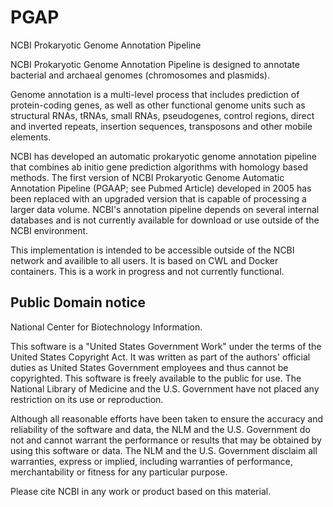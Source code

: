 # PGAP
NCBI Prokaryotic Genome Annotation Pipeline

NCBI Prokaryotic Genome Annotation Pipeline is designed to annotate bacterial and archaeal genomes (chromosomes and plasmids).

Genome annotation is a multi-level process that includes prediction of protein-coding genes, as well as other functional genome units such as structural RNAs, tRNAs, small RNAs, pseudogenes, control regions, direct and inverted repeats, insertion sequences, transposons and other mobile elements.

NCBI has developed an automatic prokaryotic genome annotation pipeline that combines ab initio gene prediction algorithms with homology based methods. The first version of NCBI Prokaryotic Genome Automatic Annotation Pipeline (PGAAP; see Pubmed Article) developed in 2005 has been replaced with an upgraded version that is capable of processing a larger data volume.  NCBI's annotation pipeline depends on several internal databases and is not currently available for download or use outside of the NCBI environment.

This implementation is intended to be accessible outside of the NCBI network and availible to all users. It is based on CWL and Docker containers. This is a work in progress and not currently functional.


## Public Domain notice

National Center for Biotechnology Information.

This software is a "United States Government Work" under the terms of the
United States Copyright Act.  It was written as part of the authors'
official duties as United States Government employees and thus cannot
be copyrighted.  This software is freely available to the public for
use. The National Library of Medicine and the U.S. Government have not
placed any restriction on its use or reproduction.

Although all reasonable efforts have been taken to ensure the accuracy
and reliability of the software and data, the NLM and the U.S.
Government do not and cannot warrant the performance or results that
may be obtained by using this software or data. The NLM and the U.S.
Government disclaim all warranties, express or implied, including
warranties of performance, merchantability or fitness for any
particular purpose.

Please cite NCBI in any work or product based on this material.

